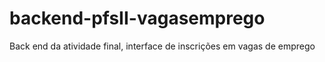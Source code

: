 # backend-pfsII-vagasemprego
Back end da atividade final, interface de inscrições em vagas de emprego
